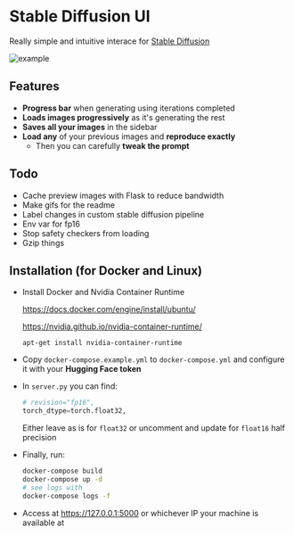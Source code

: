 # Stable Diffusion UI

Really simple and intuitive interace for [Stable Diffusion](https://github.com/CompVis/stable-diffusion)

![example](https://user-images.githubusercontent.com/8362329/186038527-c4802c98-5793-4975-9814-981a1ca616d9.jpg)

## Features

-   **Progress bar** when generating using iterations completed
-   **Loads images progressively** as it's generating the rest
-   **Saves all your images** in the sidebar
-   **Load any** of your previous images and **reproduce exactly**
    -   Then you can carefully **tweak the prompt**

## Todo

-   Cache preview images with Flask to reduce bandwidth
-   Make gifs for the readme
-   Label changes in custom stable diffusion pipeline
-   Env var for fp16
-   Stop safety checkers from loading
-   Gzip things

## Installation (for Docker and Linux)

-   Install Docker and Nvidia Container Runtime

    https://docs.docker.com/engine/install/ubuntu/

    https://nvidia.github.io/nvidia-container-runtime/

    `apt-get install nvidia-container-runtime`

-   Copy `docker-compose.example.yml` to `docker-compose.yml` and configure it with your **Hugging Face token**

-   In `server.py` you can find:

    ```py
    # revision="fp16",
    torch_dtype=torch.float32,
    ```

    Either leave as is for `float32` or uncomment and update for `float16` half precision

-   Finally, run:

    ```bash
    docker-compose build
    docker-compose up -d
    # see logs with
    docker-compose logs -f
    ```

-   Access at https://127.0.0.1:5000 or whichever IP your machine is available at
